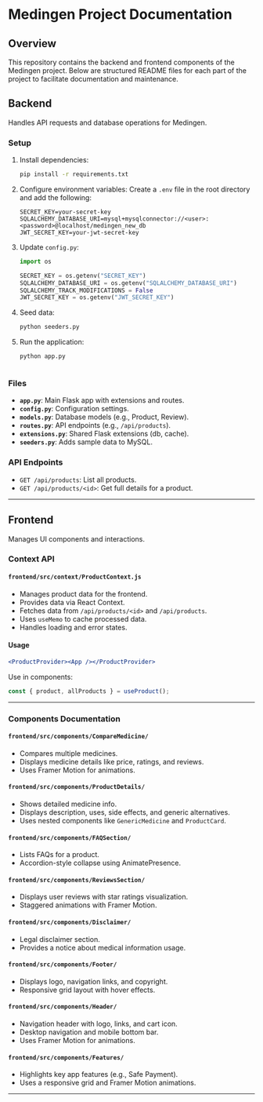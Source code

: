 # Medingen Project Documentation

## Overview
This repository contains the backend and frontend components of the Medingen project. Below are structured README files for each part of the project to facilitate documentation and maintenance.

## **Backend**
Handles API requests and database operations for Medingen.

### **Setup**
1. Install dependencies:
    ```bash
    pip install -r requirements.txt
    ```

2. Configure environment variables:
    Create a `.env` file in the root directory and add the following:
    ```
    SECRET_KEY=your-secret-key
    SQLALCHEMY_DATABASE_URI=mysql+mysqlconnector://<user>:<password>@localhost/medingen_new_db
    JWT_SECRET_KEY=your-jwt-secret-key
    ```

3. Update `config.py`:
    ```python
    import os

    SECRET_KEY = os.getenv("SECRET_KEY")
    SQLALCHEMY_DATABASE_URI = os.getenv("SQLALCHEMY_DATABASE_URI")
    SQLALCHEMY_TRACK_MODIFICATIONS = False
    JWT_SECRET_KEY = os.getenv("JWT_SECRET_KEY")
    ```

4. Seed data:
    ```bash
    python seeders.py
    ```

5. Run the application:
    ```bash
    python app.py
    ```
   ```

### **Files**
- **`app.py`**: Main Flask app with extensions and routes.
- **`config.py`**: Configuration settings.
- **`models.py`**: Database models (e.g., Product, Review).
- **`routes.py`**: API endpoints (e.g., `/api/products`).
- **`extensions.py`**: Shared Flask extensions (db, cache).
- **`seeders.py`**: Adds sample data to MySQL.

### **API Endpoints**
- `GET /api/products`: List all products.
- `GET /api/products/<id>`: Get full details for a product.

---

## **Frontend**
Manages UI components and interactions.

### **Context API**
#### `frontend/src/context/ProductContext.js`
- Manages product data for the frontend.
- Provides data via React Context.
- Fetches data from `/api/products/<id>` and `/api/products`.
- Uses `useMemo` to cache processed data.
- Handles loading and error states.

#### **Usage**
```jsx
<ProductProvider><App /></ProductProvider>
```
Use in components:
```jsx
const { product, allProducts } = useProduct();
```

---

### **Components Documentation**

#### `frontend/src/components/CompareMedicine/`
- Compares multiple medicines.
- Displays medicine details like price, ratings, and reviews.
- Uses Framer Motion for animations.

#### `frontend/src/components/ProductDetails/`
- Shows detailed medicine info.
- Displays description, uses, side effects, and generic alternatives.
- Uses nested components like `GenericMedicine` and `ProductCard`.

#### `frontend/src/components/FAQSection/`
- Lists FAQs for a product.
- Accordion-style collapse using AnimatePresence.

#### `frontend/src/components/ReviewsSection/`
- Displays user reviews with star ratings visualization.
- Staggered animations with Framer Motion.

#### `frontend/src/components/Disclaimer/`
- Legal disclaimer section.
- Provides a notice about medical information usage.

#### `frontend/src/components/Footer/`
- Displays logo, navigation links, and copyright.
- Responsive grid layout with hover effects.

#### `frontend/src/components/Header/`
- Navigation header with logo, links, and cart icon.
- Desktop navigation and mobile bottom bar.
- Uses Framer Motion for animations.

#### `frontend/src/components/Features/`
- Highlights key app features (e.g., Safe Payment).
- Uses a responsive grid and Framer Motion animations.

---


